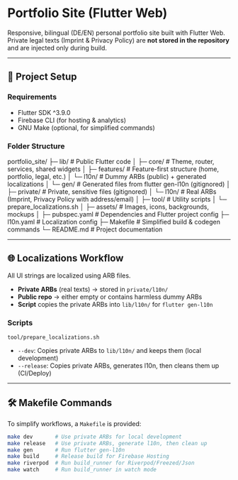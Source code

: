 # Portfolio Site (Flutter Web)

Responsive, bilingual (DE/EN) personal portfolio site built with Flutter Web.  
Private legal texts (Imprint & Privacy Policy) are **not stored in the repository** and are injected only during build.

---

## 🔧 Project Setup

### Requirements
- Flutter SDK ^3.9.0
- Firebase CLI (for hosting & analytics)
- GNU Make (optional, for simplified commands)

### Folder Structure

portfolio_site/
├─ lib/                    # Public Flutter code
│  ├─ core/                # Theme, router, services, shared widgets
│  ├─ features/            # Feature-first structure (home, portfolio, legal, etc.)
│  └─ l10n/                # Dummy ARBs (public) + generated localizations
│     └─ gen/              # Generated files from flutter gen-l10n (gitignored)
│
├─ private/                # Private, sensitive files (gitignored)
│  └─ l10n/                # Real ARBs (Imprint, Privacy Policy with address/email)
│
├─ tool/                   # Utility scripts
│  └─ prepare_localizations.sh
│
├─ assets/                 # Images, icons, backgrounds, mockups
│
├─ pubspec.yaml            # Dependencies and Flutter project config
├─ l10n.yaml               # Localization config
├─ Makefile                # Simplified build & codegen commands
└─ README.md               # Project documentation

---

## 🌐 Localizations Workflow

All UI strings are localized using ARB files.

- **Private ARBs** (real texts) → stored in `private/l10n/`
- **Public repo** → either empty or contains harmless dummy ARBs
- **Script** copies the private ARBs into `lib/l10n/` for `flutter gen-l10n`

### Scripts
`tool/prepare_localizations.sh`

- `--dev`: Copies private ARBs to `lib/l10n/` and keeps them (local development)
- `--release`: Copies private ARBs, generates l10n, then cleans them up (CI/Deploy)

---

## 🛠 Makefile Commands

To simplify workflows, a `Makefile` is provided:

```bash
make dev       # Use private ARBs for local development
make release   # Use private ARBs, generate l10n, then clean up
make gen       # Run flutter gen-l10n
make build     # Release build for Firebase Hosting
make riverpod  # Run build_runner for Riverpod/Freezed/Json
make watch     # Run build_runner in watch mode
